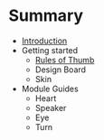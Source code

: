 # Summary

* [Introduction](README.md)
* Getting started
   * [Rules of Thumb](rules_of_thumb.md)
   * Design Board
   * Skin
* Module Guides
   * Heart
   * Speaker
   * Eye
   * Turn


